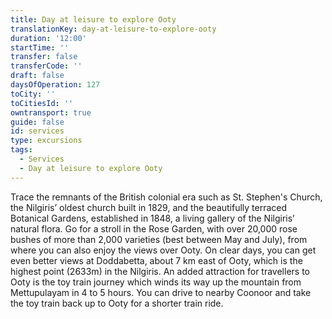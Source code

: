 ```yaml
---
title: Day at leisure to explore Ooty
translationKey: day-at-leisure-to-explore-ooty
duration: '12:00'
startTime: ''
transfer: false
transferCode: ''
draft: false
daysOfOperation: 127
toCity: ''
toCitiesId: ''
owntransport: true
guide: false
id: services
type: excursions
tags:
  - Services
  - Day at leisure to explore Ooty
---
```

Trace the remnants of the British colonial era such as St. Stephen's Church, the Nilgiris’ oldest church built in 1829, and the beautifully terraced Botanical Gardens, established in 1848, a living gallery of the Nilgiris’ natural flora.  Go for a stroll in the Rose Garden, with over 20,000 rose bushes of more than 2,000 varieties (best between May and July), from where you can also enjoy the views over Ooty.  On clear days, you can get even better views at Doddabetta, about 7 km east of Ooty, which is the highest point (2633m) in the Nilgiris.    An added attraction for travellers to Ooty is the toy train journey which winds its way up the mountain from Mettupulayam in 4 to 5 hours. You can drive to nearby Coonoor and take the toy train back up to Ooty for a shorter train ride.